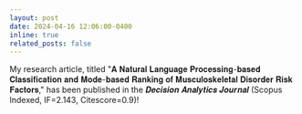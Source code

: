```yaml
---
layout: post
date: 2024-04-16 12:06:00-0400
inline: true
related_posts: false
---
```


My research article, titled "𝐀 𝐍𝐚𝐭𝐮𝐫𝐚𝐥 𝐋𝐚𝐧𝐠𝐮𝐚𝐠𝐞 𝐏𝐫𝐨𝐜𝐞𝐬𝐬𝐢𝐧𝐠-𝐛𝐚𝐬𝐞𝐝 𝐂𝐥𝐚𝐬𝐬𝐢𝐟𝐢𝐜𝐚𝐭𝐢𝐨𝐧 𝐚𝐧𝐝 𝐌𝐨𝐝𝐞-𝐛𝐚𝐬𝐞𝐝 𝐑𝐚𝐧𝐤𝐢𝐧𝐠 𝐨𝐟 𝐌𝐮𝐬𝐜𝐮𝐥𝐨𝐬𝐤𝐞𝐥𝐞𝐭𝐚𝐥 𝐃𝐢𝐬𝐨𝐫𝐝𝐞𝐫 𝐑𝐢𝐬𝐤 𝐅𝐚𝐜𝐭𝐨𝐫𝐬," has been published in the 𝑫𝒆𝒄𝒊𝒔𝒊𝒐𝒏 𝑨𝒏𝒂𝒍𝒚𝒕𝒊𝒄𝒔 𝑱𝒐𝒖𝒓𝒏𝒂𝒍 (Scopus Indexed, IF=2.143, Citescore=0.9)!
